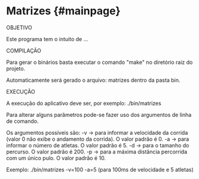 Matrizes                         {#mainpage}
============

OBJETIVO

Este programa tem o intuito de ...

COMPILAÇÃO

Para gerar o binários basta executar o comando "make" no diretório raiz do projeto.

Automaticamente será gerado o arquivo: matrizes dentro da pasta bin.

EXECUÇÃO

A execução do aplicativo deve ser, por exemplo: ./bin/matrizes

Para alterar alguns parâmetros pode-se fazer uso dos argumentos de linha de comando.

Os argumentos possíveis são: 
-v -> para informar a velocidade da corrida (valor 0 não exibe o andamento da corrida). O valor padrão é 0.
-a -> para informar o número de atletas. O valor padrão é 5.
-d -> para o tamanho do percurso. O valor padrão é 200.
-p -> para a máxima distância percorrida com um único pulo. O valor padrão é 10.

Exemplo:
	./bin/matrizes -v=100 -a=5 (para 100ms de velocidade e 5 atletas)

